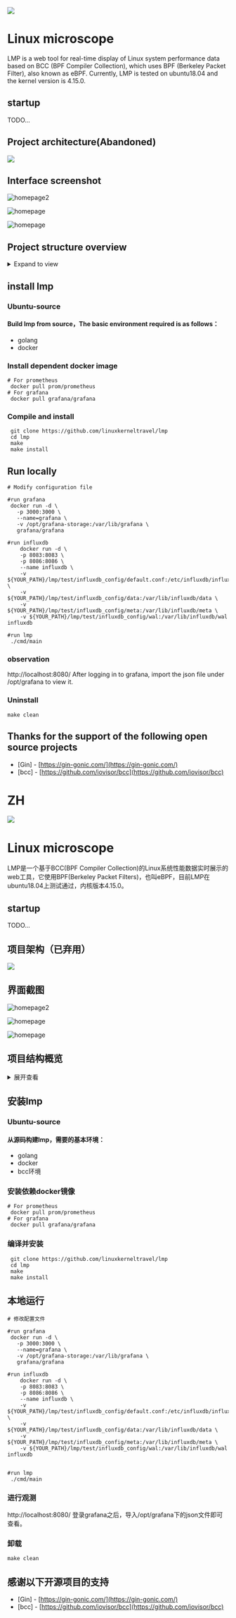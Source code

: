 ![](./docs/LMP-logo.png)
# Linux microscope

LMP is a web tool for real-time display of Linux system performance data based on BCC (BPF Compiler Collection), which uses BPF (Berkeley Packet Filter), also known as eBPF. Currently, LMP is tested on ubuntu18.04 and the kernel version is 4.15.0.

## startup

TODO...

## Project architecture(Abandoned)
![](./static/imgs/LMP-arch3.png)

## Interface screenshot

![homepage2](./static/imgs/homepage2.png)

![homepage](./static/imgs/grafana.png)

![homepage](./static/imgs/data.png)


## Project structure overview  

<details>
<summary>Expand to view</summary>
<pre><code>.
├── README.md
├── api           Protocol files, interface files for front-end interaction, etc., the routing settings and routing functions of this project
├── cmd           File of Main()
├── config        Configuration
├── deployments   Some configuration and templates issued by the backend
├── docs          Design document, record document, etc.
├── go.mod
├── go.sum
├── internal      The code encapsulated in this project, including BPF code, etc.
├── pkg           Common code that can be used by other projects
├── static        Some static pages used in the project, including front-end static display pages, pictures, etc.
├── test          Test catalog, including functional test, performance test, etc.
└── vendor        Other third-party libraries that this project depends on
</code></pre>
</details>

##  install lmp

###  Ubuntu-source

#### Build lmp from source，The basic environment required is as follows：

- golang
- docker

###  Install dependent docker image

```
# For prometheus 
 docker pull prom/prometheus
# For grafana
 docker pull grafana/grafana
```

### Compile and install

```
 git clone https://github.com/linuxkerneltravel/lmp
 cd lmp
 make
 make install
```

## Run locally

```
# Modify configuration file

#run grafana
 docker run -d \
   -p 3000:3000 \
   --name=grafana \
   -v /opt/grafana-storage:/var/lib/grafana \
   grafana/grafana
   
#run influxdb
    docker run -d \
    -p 8083:8083 \
    -p 8086:8086 \
    --name influxdb \
    -v ${YOUR_PATH}/lmp/test/influxdb_config/default.conf:/etc/influxdb/influxdb.conf \
    -v ${YOUR_PATH}/lmp/test/influxdb_config/data:/var/lib/influxdb/data \
    -v ${YOUR_PATH}/lmp/test/influxdb_config/meta:/var/lib/influxdb/meta \
    -v ${YOUR_PATH}/lmp/test/influxdb_config/wal:/var/lib/influxdb/wal influxdb

#run lmp
 ./cmd/main
```

### observation

http://localhost:8080/  After logging in to grafana, import the json file under /opt/grafana to view it.

### Uninstall

```
make clean
```

## Thanks for the support of the following open source projects

- [Gin] - [https://gin-gonic.com/](https://gin-gonic.com/)
- [bcc] - [https://github.com/iovisor/bcc](https://github.com/iovisor/bcc)

# ZH

![](./docs/LMP-logo.png)
# Linux microscope

LMP是一个基于BCC(BPF Compiler Collection)的Linux系统性能数据实时展示的web工具，它使用BPF(Berkeley Packet Filters)，也叫eBPF，目前LMP在ubuntu18.04上测试通过，内核版本4.15.0。

## startup

TODO...

## 项目架构（已弃用）

![](./static/imgs/LMP-arch3.png)

## 界面截图

![homepage2](./static/imgs/homepage2.png)

![homepage](./static/imgs/grafana.png)

![homepage](./static/imgs/data.png)

## 项目结构概览

<details> 
<summary>展开查看</summary>
<pre><code>.
├── README.md
├── api   协议文件、前端交互的接口文件等, 本项目的路由设置与路由函数
├── cmd   main函数文件目录
├── config   配置文件
├── deployments   后端下发的一些配置文件与模板
├── docs   本项目设计文档，项目经历记录文档等
├── go.mod
├── go.sum
├── internal   本项目封装的代码，其中包括BPF代码等
├── pkg   通用的可以被其他项目所使用的一些代码
├── static   项目用到的一些静态页面，包括前端静态展示页、图片等
├── test   测试目录，包括功能测试，性能测试等
└── vendor   本项目依赖的其它第三方库
</code></pre>
</details>

##  安装lmp

###  Ubuntu-source

#### 从源码构建lmp，需要的基本环境：

- golang
- docker
- bcc环境

###  安装依赖docker镜像

```
# For prometheus 
 docker pull prom/prometheus
# For grafana
 docker pull grafana/grafana
```

### 编译并安装

```
 git clone https://github.com/linuxkerneltravel/lmp
 cd lmp
 make
 make install
```

## 本地运行

```
# 修改配置文件

#run grafana
 docker run -d \
   -p 3000:3000 \
   --name=grafana \
   -v /opt/grafana-storage:/var/lib/grafana \
   grafana/grafana

#run influxdb
    docker run -d \
    -p 8083:8083 \
    -p 8086:8086 \
    --name influxdb \
    -v ${YOUR_PATH}/lmp/test/influxdb_config/default.conf:/etc/influxdb/influxdb.conf \
    -v ${YOUR_PATH}/lmp/test/influxdb_config/data:/var/lib/influxdb/data \
    -v ${YOUR_PATH}/lmp/test/influxdb_config/meta:/var/lib/influxdb/meta \
    -v ${YOUR_PATH}/lmp/test/influxdb_config/wal:/var/lib/influxdb/wal influxdb


#run lmp
 ./cmd/main
```

### 进行观测

http://localhost:8080/ 登录grafana之后，导入/opt/grafana下的json文件即可查看。

### 卸载

```
make clean
```

## 感谢以下开源项目的支持

- [Gin] - [https://gin-gonic.com/](https://gin-gonic.com/)
- [bcc] - [https://github.com/iovisor/bcc](https://github.com/iovisor/bcc)



